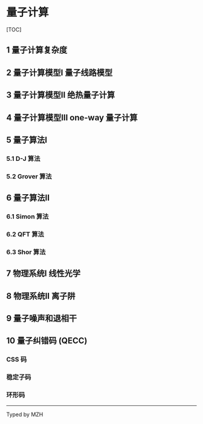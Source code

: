# 量子计算

[TOC]

## 1 量子计算复杂度



## 2 量子计算模型I 量子线路模型



## 3 量子计算模型II 绝热量子计算



## 4 量子计算模型III one-way 量子计算



## 5 量子算法I



### 5.1 D-J 算法



### 5.2 Grover 算法



## 6 量子算法II

### 6.1 Simon 算法



### 6.2 QFT 算法



### 6.3 Shor 算法



## 7 物理系统I 线性光学



## 8 物理系统II 离子阱



## 9 量子噪声和退相干



## 10 量子纠错码 (QECC)

### CSS 码

### 稳定子码

### 环形码

---

Typed by MZH
